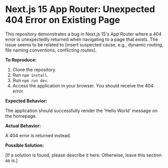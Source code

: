 # Next.js 15 App Router: Unexpected 404 Error on Existing Page

This repository demonstrates a bug in Next.js 15's App Router where a 404 error is unexpectedly returned when navigating to a page that exists.  The issue seems to be related to [insert suspected cause, e.g.,  dynamic routing, file naming conventions, conflicting routes].

**To Reproduce:**

1. Clone the repository.
2. Run `npm install`.
3. Run `npm run dev`.
4. Access the application in your browser. You should receive the 404 error.

**Expected Behavior:**

The application should successfully render the 'Hello World' message on the homepage.

**Actual Behavior:**

A 404 error is returned instead.

**Possible Solution:**

[If a solution is found, please describe it here.  Otherwise, leave this section as is.]